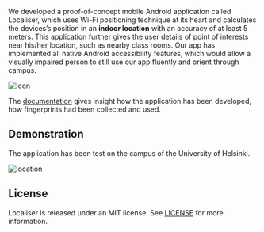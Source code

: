 We developed a proof-of-concept mobile Android application called Localiser, which uses Wi-Fi positioning technique at its heart and calculates the devices’s position in an **indoor location** with an accuracy of at least 5 meters. This application further gives the user details of point of interests near his/her location, such as nearby class rooms. Our app has implemented all native Android accessibility features, which would allow a visually impaired person to still use our app fluently and orient through campus.

![icon](https://github.com/Sebastian-Hojas/android-indoor-localisation/blob/master/doc/icon.png)

The [documentation](https://github.com/Sebastian-Hojas/android-indoor-localisation/blob/master/doc/Readme.pdf) gives insight how the application has been developed, how fingerprints had been collected and used.

## Demonstration

The application has been test on the campus of the University of Helsinki.

![location](https://github.com/Sebastian-Hojas/android-indoor-localisation/blob/master/doc/Location.png)

## License

Localiser is released under an MIT license. See [LICENSE](https://github.com/Sebastian-Hojas/android-indoor-localisation/blob/master/LICENSE) for more information.
